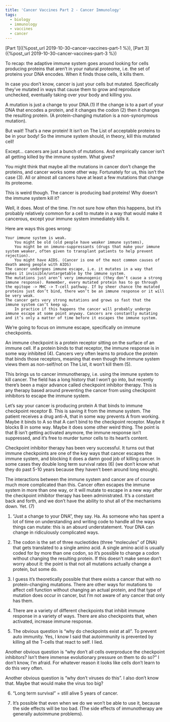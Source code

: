 ```yaml
---
title: 'Cancer Vaccines Part 2 - Cancer Immunology'
tags:
  - biology
  - immunology
  - vaccines
  - cancer
---
```


[Part 1]({%post_url 2019-10-30-cancer-vaccines-part-1 %}), [Part 3]({%post_url 2019-10-30-cancer-vaccines-part-3 %})

To recap: the adaptive immune system goes around looking for cells producing proteins that aren’t in your natural proteome, i.e. the set of proteins your DNA encodes. When it finds those cells, it kills them.


In case you don’t know, cancer is just your cells but mutated. Specifically they’ve mutated in ways that cause them to grow and reproduce unchecked, eventually taking over your body and killing you.

A mutation is just a change to your DNA.(1) If the change is to a part of your DNA that encodes a protein, and it changes the codon (2) then it changes the resulting protein. (A protein-changing mutation is a non-synonymous mutation).

But wait! That’s a new protein! It isn’t on The List of acceptable proteins to be in your body! So the immune system should, in theory, kill this mutated cell!

Except… cancers are just a bunch of mutations. And empirically cancer isn’t all getting killed by the immune system. What gives?

You might think that maybe all the mutations in cancer don’t change the proteins, and cancer works some other way. Fortunately for us, this isn’t the case (3). All or almost all cancers have at least a few mutations that change its proteome.

This is weird though. The cancer is producing bad proteins! Why doesn’t the immune system kill it?

Well, it does. Most of the time. I’m not sure how often this happens, but it’s probably relatively common for a cell to mutate in a way that would make it cancerous, except your immune system immediately kills it.

Here are ways this goes wrong:

    Your immune system is weak. 
        You might be old (old people have weaker immune systems),
        You might be on immuno-suppressants (drugs that make your immune system weaker, often given to transplant patients to help prevent rejection).
        You might have AIDS. (Cancer is one of the most common causes of death among people with AIDS)
    The cancer undergoes immune escape, i.e. it mutates in a way that makes it invisible/untargetable by the immune system.
    The mutations just aren’t very immunogenic (they don’t cause a strong immune response). Remember, every mutated protein has to go through the epitope -> MHC -> T-cell pathway. If by sheer chance the mutated proteins just don’t bind, there won’t be an immune response or it will be very weak.
    The cancer gets very strong mutations and grows so fast that the immune system can’t keep up.
        In practice if this happens the cancer will probably undergo immune escape at some point anyway. Cancers are constantly mutating and it’s only a matter of time before it escapes the immune system.

We’re going to focus on immune escape, specifically on immune checkpoints.

An immune checkpoint is a protein receptor sitting on the surface of an immune cell. If a protein binds to that receptor, the immune response is in some way inhibited (4). Cancers very often learns to produce the protein that binds those receptors, meaning that even though the immune system views them as non-self/not on The List, it won’t kill them (5).

This brings us to cancer immunotherapy, i.e. using the immune system to kill cancer. The field has a long history that I won’t go into, but recently there’s been a major advance called checkpoint inhibitor therapy. This is any therapy based around preventing the cancer from using checkpoint inhibitors to escape the immune system.

Let’s say your cancer is producing protein A that binds to immune checkpoint receptor B. This is saving it from the immune system. The patient receives a drug anti-A, that in some way prevents A from working. Maybe it binds to A so that A can’t bind to the checkpoint receptor. Maybe it blocks B in some way. Maybe it does some other weird thing. The point is that B isn’t getting activated anymore, the immune response isn’t suppressed, and it’s free to murder tumor cells to its heart’s content.

Checkpoint inhibitor therapy has been very successful. It turns out that immune checkpoints are one of the key ways that cancer escapes the immune system, and blocking it does a damn good job of killing cancer. In some cases they double long term survival rates (6) (we don’t know what they do past 5-10 years because they haven’t been around long enough).

The interactions between the immune system and cancer are of course much more complicated than this. Cancer often escapes the immune system in more than one way, or it will mutate to escape in a new way after the checkpoint inhibitor therapy has been administrated. It’s a constant back and forth, and we don’t have the ability to shut all of the mechanisms down. Yet. (7)

1. “Just a change to your DNA”, they say. Ha. As someone who has spent a lot of time on understanding and writing code to handle all the ways things can mutate: this is an absurd understatement. Your DNA can change in ridiculously complicated ways.

2. The codon is the set of three nucleotides (three “molecules” of DNA) that gets translated to a single amino acid. A single amino acid is usually coded for by more than one codon, so it’s possible to change a codon without changing the resulting protein. If this doesn’t make sense don’t worry about it: the point is that not all mutations actually change a protein, but some do.

3. I guess it’s theoretically possible that there exists a cancer that with no protein-changing mutations. There are other ways for mutations to affect cell function without changing an actual protein, and that type of mutation does occur in cancer, but I’m not aware of any cancer that only has them.

4. There are a variety of different checkpoints that inhibit immune response in a variety of ways. There are also checkpoints that, when activated, increase immune response.

5. The obvious question is “why do checkpoints exist at all”. To prevent auto immunity. Yes, I know I said that autoimmunity is prevented by killing all the T-cells that react to self. I lied.

Another obvious question is “why don’t all cells overproduce the checkpoint inhibitors? Isn’t there immense evolutionary pressure on them to do so?” I don’t know, I’m afraid. For whatever reason it looks like cells don’t learn to do this very often.

Another obvious question is “why don’t viruses do this”. I also don’t know that. Maybe that would make the virus too big?

6. “Long term survival” = still alive 5 years of cancer.

7. It’s possible that even when we do we won’t be able to use it, because the side effects will be too bad. (The side effects of immunotherapy are generally autoimmune problems).
